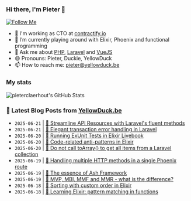 ### Hi there, I'm Pieter 👋  
[![Follow Me](https://img.shields.io/github/followers/pieterclaerhout?label=Follow&style=social)](https://github.com/pieterclaerhout)

- 🏢 I'm working as CTO at [contractify.io](https://contractify.io)
- 🌱 I’m currently playing around with Elixir, Phoenix and functional programming
- 💬 Ask me about [PHP](https://php.net), [Laravel](http://laravel.com) and [VueJS](https://vuejs.org)
- 😄 Pronouns: Pieter, Duckie, YellowDuck
- 📫 How to reach me: pieter@yellowduck.be

### My stats

![pieterclaerhout's GitHub Stats](https://github-readme-stats.vercel.app/api?username=pieterclaerhout&show_icons=true&count_private=true&line_height=40)

### 📩 Latest Blog Posts from [YellowDuck.be](https://www.yellowduck.be/)
<!-- BLOG-POST-LIST:START -->
- `2025-06-21` | [🔗 Streamline API Resources with Laravel&#39;s fluent methods](https://www.yellowduck.be/posts/streamline-api-resources-with-laravels-fluent-methods)  
- `2025-06-21` | [🔗 Elegant transaction error handling in Laravel](https://www.yellowduck.be/posts/elegant-transaction-error-handling-in-laravel)  
- `2025-06-20` | [🐥 Running ExUnit Tests in Elixir Livebook](https://www.yellowduck.be/posts/running-exunit-tests-in-elixir-livebook)  
- `2025-06-20` | [🔗 Code-related anti-patterns in Elixir](https://www.yellowduck.be/posts/code-related-anti-patterns-elixir-v1-18-3)  
- `2025-06-20` | [🔗 Do not call toArray&lpar;&rpar; to get all items from a Laravel collection](https://www.yellowduck.be/posts/do-not-call-toarray-to-get-all-items-from-a-laravel-collection)  
- `2025-06-19` | [🐥 Handling multiple HTTP methods in a single Phoenix route](https://www.yellowduck.be/posts/handling-multiple-http-methods-in-a-single-phoenix-route)  
- `2025-06-19` | [🔗 The essence of Ash Framework](https://www.yellowduck.be/posts/the-essence-of-ash-framework)  
- `2025-06-19` | [🔗 MVP, MBI, MMF and MMR - what is the difference?](https://www.yellowduck.be/posts/mvp-mbi-mmf-and-mmr-what-is-the-difference)  
- `2025-06-18` | [🐥 Sorting with custom order in Elixir](https://www.yellowduck.be/posts/sorting-with-custom-order-in-elixir)  
- `2025-06-18` | [🔗 Learning Elixir: pattern matching in functions](https://www.yellowduck.be/posts/learning-elixir-pattern-matching-in-functions)  

<!-- BLOG-POST-LIST:END -->
